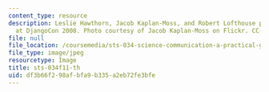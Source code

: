 ```yaml
---
content_type: resource
description: Leslie Hawthorn, Jacob Kaplan-Moss, and Robert Lofthouse present together
  at DjangoCon 2008. Photo courtesy of Jacob Kaplan-Moss on Flickr. CC-BY-NC.
file: null
file_location: /coursemedia/sts-034-science-communication-a-practical-guide-fall-2011/df3b66f298afbfa9b335a2eb72fe3bfe_sts-034f11-th.jpg
file_type: image/jpeg
resourcetype: Image
title: sts-034f11-th
uid: df3b66f2-98af-bfa9-b335-a2eb72fe3bfe
---
```

